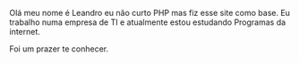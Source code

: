 Olá meu nome é Leandro eu não curto PHP mas fiz esse site como base.
Eu trabalho numa empresa de TI e atualmente estou estudando Programas da internet.

Foi um prazer te conhecer.